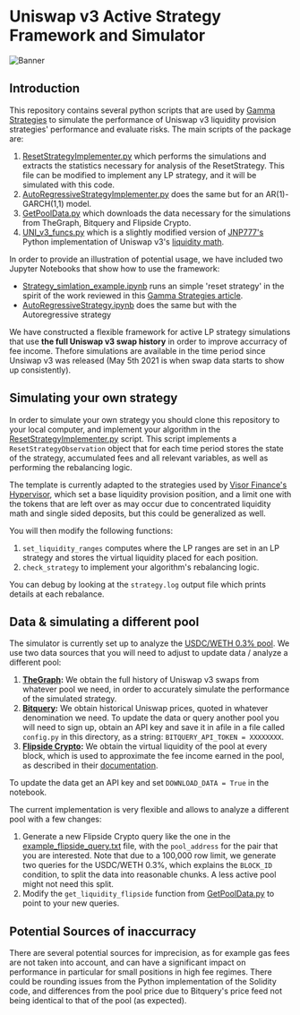 # Uniswap v3 Active Strategy Framework and Simulator

![Banner](https://user-images.githubusercontent.com/80003108/127793159-abdcfad8-4e74-4554-8427-24b5569898ec.png)

## Introduction

This repository contains several python scripts that are used by [Gamma Strategies](https://medium.com/gamma-strategies) to simulate the performance of Uniswap v3 liquidity provision strategies' performance and evaluate risks. The main scripts of the package are:

1. [ResetStrategyImplementer.py](ResetStrategyImplementer.py) which performs the simulations and extracts the statistics necessary for analysis of the ResetStrategy. This file can be modified to implement any LP strategy, and it will be simulated with this code.
2. [AutoRegressiveStrategyImplementer.py](AutoRegressiveStrategyImplementer.py) does the same but for an AR(1)-GARCH(1,1) model.
3. [GetPoolData.py](GetPoolData.py) which downloads the data necessary for the simulations from TheGraph, Bitquery and Flipside Crypto.
4. [UNI_v3_funcs.py](UNI_v3_funcs.py) which is a slightly modified version of [JNP777's](https://github.com/JNP777/UNI_V3-Liquitidy-amounts-calcs) Python implementation of Uniswap v3's [liquidity math](https://github.com/Uniswap/uniswap-v3-periphery/blob/main/contracts/libraries/LiquidityAmounts.sol). 

In order to provide an illustration of potential usage, we have included two Jupyter Notebooks that show how to use the framework:
- [Strategy_simlation_example.ipynb](Strategy_simlation_example.ipynb) runs an simple 'reset strategy' in the spirit of the work reviewed in this [Gamma Strategies article](https://medium.com/gamma-strategies/expected-price-range-strategies-in-uniswap-v3-833dff253f84). 
- [AutoRegressiveStrategy.ipynb](AutoRegressiveStrategy.ipynb) does the same but with the Autoregressive strategy

We have constructed a flexible framework for active LP strategy simulations that use **the full Uniswap v3 swap history** in order to improve accurracy of fee income. Thefore simulations are available in the time period since Unsiwap v3 was released (May 5th 2021 is when swap data starts to show up consistently). 


## Simulating your own strategy

In order to simulate your own strategy you should clone this repository to your local computer, and implement your algorithm in the [ResetStrategyImplementer.py](ResetStrategyImplementer.py) script. This script implements a ```ResetStrategyObservation``` object that for each time period stores the state of the strategy, accumulated fees and all relevant variables, as well as performing the rebalancing logic.

The template is currently adapted to the strategies used by [Visor Finance's Hypervisor](https://github.com/VisorFinance/hypervisor), which set a base liquidity provision position, and a limit one with the tokens that are left over as may occur due to concentrated liquidity math and single sided deposits, but this could be generalized as well.

You will then modify the following functions:

1. ```set_liquidity_ranges``` computes where the LP ranges are set in an LP strategy and stores the virtual liquidity placed for each position. 
2. ```check_strategy``` to implement your algorithm's rebalancing logic.

 You can debug by looking at the ```strategy.log``` output file which prints details at each rebalance.

## Data & simulating a different pool

The simulator is currently set up to analyze the [USDC/WETH 0.3% pool](https://etherscan.io/address/0x8ad599c3a0ff1de082011efddc58f1908eb6e6d8). We use two data sources that you will need to adjust to update data / analyze a different pool:

1. **[TheGraph](https://thegraph.com/legacy-explorer/subgraph/uniswap/uniswap-v3):** We obtain the full history of Uniswap v3 swaps from whatever pool we need, in order to accurately simulate the performance of the simulated strategy.
2. **[Bitquery](https://graphql.bitquery.io/ide):** We obtain historical Uniswap prices, quoted in whatever denomination we need. To update the data or query another pool you will need to sign up, obtain an API key and save it in afile in a file called ```config.py``` in this directory, as a string: ```BITQUERY_API_TOKEN = XXXXXXXX```.
2. **[Flipside Crypto](https://app.flipsidecrypto.com/velocity):** We obtain the virtual liquidity of the pool at every block, which is used to approximate the fee income earned in the pool, as described in their [documentation](https://docs.flipsidecrypto.com/our-data/tables/uniswap-v3-tables/pool-stats).

To update the data get an API key and set ```DOWNLOAD_DATA = True``` in the notebook.

The current implementation is very flexible and allows to analyze a different pool with a few changes:

1. Generate a new Flipside Crypto query like the one in the [example_flipside_query.txt](example_flipside_query.txt) file, with the ```pool_address``` for the pair that you are interested. Note that due to a 100,000 row limit, we generate two queries for the USDC/WETH 0.3%, which explains the ```BLOCK_ID``` condition, to split the data into reasonable chunks. A less active pool might not need this split.
2. Modify the ```get_liquidity_flipside``` function from [GetPoolData.py](GetPoolData.py) to point to your new queries.

## Potential Sources of inaccurracy

There are several potential sources for imprecision, as for example gas fees are not taken into account, and can have a significant impact on performance in particular for small positions in high fee regimes. There could be rounding issues from the Python implementation of the Solidity code, and differences from the pool price due to Bitquery's price feed not being identical to that of the pool (as expected).

